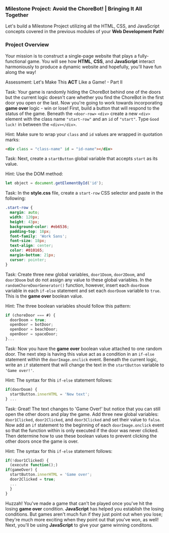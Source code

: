 ### Milestone Project: Avoid the ChoreBot! | Bringing It All Together

Let's build a Milestone Project utilizing all the HTML, CSS, and JavaScript concepts covered in the previous modules of your __Web Development Path__!

### Project Overview
Your mission is to construct a single-page website that plays a fully-functional game. You will see how __HTML__, __CSS__, and __JavaScript__ interact harmoniously to produce a dynamic website and hopefully, you'll have fun along the way!

Assessment: Let's Make This __ACT__ Like a Game! - Part II

Task: Your game is randomly hiding the ChoreBot behind one of the doors but the current logic doesn't care whether you find the ChoreBot in the first door you open or the last. Now you're going to work towards incorporating __game over__ logic - win or lose! First, build a button that will respond to the status of the game. Beneath the `<door-row>` `<div>` create a new `<div>` element with the class name `"start-row"` and an `id` of `"start"`. Type `Good luck!` in between the `<div></div>`.

Hint: Make sure to wrap your `class` and `id` values are wrapped in quotation marks:

```html
<div class = "class-name" id = "id-name"></div>
```

Task: Next, create a `startButton` global variable that accepts `start` as its value.
    
Hint: Use the DOM method: 

```JavaScript
let object = document.getElementById('id');
```

Task: In the __style.css__ file, create a `start-row` CSS selector and paste in the following:

```css
.start-row {
  margin: auto;
  width: 120px;
  height: 43px;
  background-color: #eb6536;
  padding-top: 18px;
  font-family: 'Work Sans';
  font-size: 18px;
  text-align: center;
  color: #010165;
  margin-bottom: 21px;
  cursor: pointer;
}
```

Task: Create three new global variables, `door1Doom`, `door2Doom`, and `door3Doom` but do not assign any value to these global variables.  In the `randomChoreDoorGenerator()` function, however, insert each `doorDoom` variable in each `if-else` statement and set each `doorDoom` variable to `true`. This is the __game over__ boolean value.

Hint: The three boolean variables should follow this pattern:

```JavaScript
if (choreDoor === #) {
  doorDoom = true;
  openDoor = botDoor;
  openDoor = beachDoor;
  openDoor = spaceDoor;
}...
```

Task: Now you have the __game over__ boolean value attached to one random door. The next step is having this value act as a condition in an `if-else` statement within the `doorImage.onclick` event. Beneath the current logic, write an `if` statement that will change the text in the `startButton` variable to `'Game over!'`.

Hint: The syntax for this `if-else` statement follows:

```JavaScript
if(doorDoom) {
  startButton.innerHTML = 'New text';
} ...
```

Task: Great! The text changes to 'Game Over!' but notice that you can still open the other doors and play the game. Add three new global variables: `door1Clicked`, `door2Clicked`, and `door3Clicked` and set their value to `false`. Now add an `if` statement to the beginning of each `doorImage.onclick` event so that the function within is only executed if the door was never clicked. Then determine how to use these boolean values to prevent clicking the other doors once the game is over.

Hint: The syntax for this `if-else` statement follows:

```JavaScript
if(!door1Clicked) {
  (execute function();)
if(gameOver) {
  startButton.innerHTML = 'Game over';
  door2Clicked = true;
  ...
  }
}
```

Huzzah! You've made a game that can't be played once you've hit the losing __game over__ condition. __JavaScript__ has helped you establish the losing conditions. But games aren't much fun if they just point out when you lose; they're much more exciting when they point out that you've won, as well! Next, you'll be using __JavaScript__ to give your game winning conditons.

